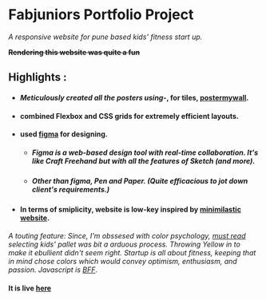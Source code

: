 # Fabjuniors Portfolio Project
*A responsive website for pune based kids' fitness start up.* 

<s>**Rendering this website was quite a fun**</s>

## Highlights :

* #### *Meticulously created all the posters using*-, for tiles, [postermywall](postermywall.com ).
* #### combined Flexbox and CSS grids for extremely efficient layouts. 
* #### used [figma](https://www.figma.com/) for designing. 
    * ##### Figma is a web-based design tool with real-time collaboration. It's like Craft Freehand but with all the features of Sketch (and more). 
    * ##### Other than figma, Pen and Paper. (Quite efficacious to jot down client's requirements.)
* #### In terms of smiplicity, website is low-key inspired by [minimilastic website](https://thebestmotherfucking.website/).

*A touting feature: Since, I'm obssesed with color psychology, [must read](https://studywebdevelopment.com/understanding-color-web-design.html) selecting kids' pallet was bit a arduous process. Throwing Yellow in to make it ebullient didn't seem right.* *Startup is all about fitness, keeping that in mind chose colors which would convey optimism, enthusiasm, and passion.* *Javascript is [BFF](https://developer.mozilla.org/en-US/docs/Learn/Accessibility/CSS_and_JavaScript)*.

#### It is live [here](https://fabjuniors.github.io/fabjuniors/)
